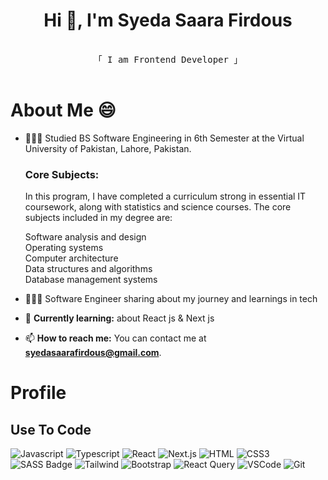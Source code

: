 <h1 align="center">Hi 👋, I'm Syeda Saara Firdous</h1>
    <p align="center"> 
 <p align="center"> 
  <samp>
    <a href="https://www.google.com/search?q=saara"></a>
    <br>
    「 I am Frontend Developer  」
    <br>
    <br>
  </samp>
</p>
</p>

<h1> About Me 😄 </h1> 

- 👩🏻‍🎓 Studied BS Software Engineering in 6th Semester at the Virtual University of Pakistan, Lahore, Pakistan.

     ### Core Subjects:


     In this program, I have completed a curriculum strong in essential IT coursework, along with statistics and science courses. The core subjects included in my degree are:

  Software analysis and design<br>
    Operating systems<br>
 Computer architecture<br>
 Data structures and algorithms<br>
 Database management systems<br>




- 👩🏻‍💻 Software Engineer sharing about my journey and learnings in tech

-  💭 **Currently learning:** about React js & Next js
  
- 📫 **How to reach me:** You can contact me at **syedasaarafirdous@gmail.com**.   



<h1 align="left">Profile</h1>

## Use To Code

![Javascript](https://img.shields.io/badge/Javascript-F0DB4F?style=for-the-badge&labelColor=black&logo=javascript&logoColor=F0DB4F)
![Typescript](https://img.shields.io/badge/Typescript-007acc?style=for-the-badge&labelColor=black&logo=typescript&logoColor=007acc)
![React](https://img.shields.io/badge/-React-61DBFB?style=for-the-badge&labelColor=black&logo=react&logoColor=61DBFB)
![Next.js](https://img.shields.io/badge/next.js-000000?style=for-the-badge&logo=nextdotjs&logoColor=white)
![HTML](https://img.shields.io/badge/HTML5-E34F26?style=for-the-badge&logo=html5&logoColor=white)
![CSS3](https://img.shields.io/badge/CSS3-1572B6?style=for-the-badge&logo=css3&logoColor=white)
![SASS Badge](https://img.shields.io/badge/Sass-CC6699?style=for-the-badge&logo=sass&logoColor=white)
![Tailwind](https://img.shields.io/badge/Tailwind_CSS-092749?style=for-the-badge&logo=tailwindcss&logoColor=06B6D4&labelColor=000000)
![Bootstrap](https://img.shields.io/badge/Bootstrap-563D7C?style=for-the-badge&logo=bootstrap&logoColor=white)
![React Query](https://img.shields.io/badge/-React_Query-FF4154?style=for-the-badge&logo=react%20query&logoColor=white)
![VSCode](https://img.shields.io/badge/Visual_Studio-0078d7?style=for-the-badge&logo=visual%20studio&logoColor=white)
![Git](https://img.shields.io/badge/Git-F05032?style=for-the-badge&logo=git&logoColor=white)



